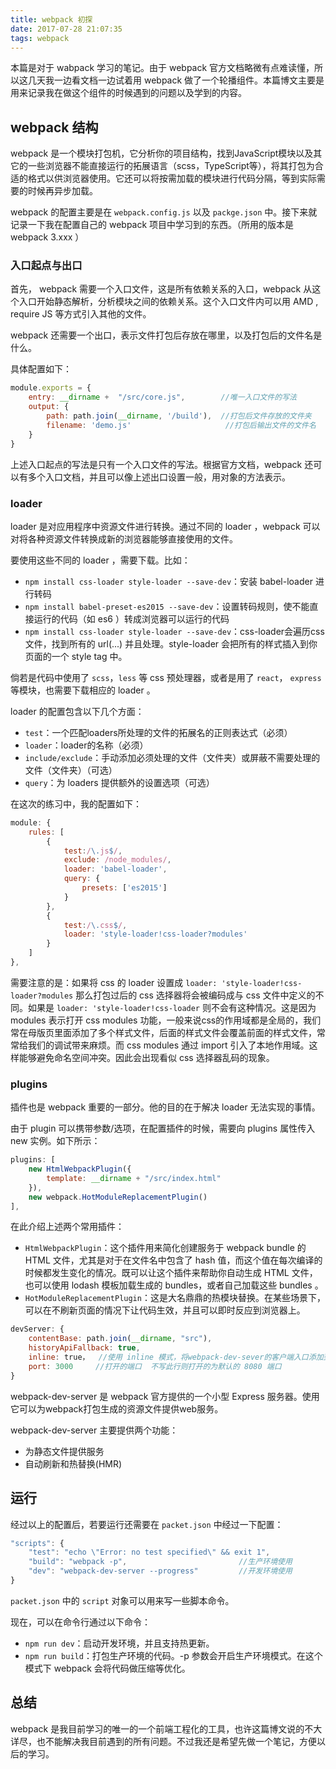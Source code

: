 ```yaml
---
title: webpack 初探
date: 2017-07-28 21:07:35
tags: webpack
---
```


本篇是对于 wabpack 学习的笔记。由于 webpack 官方文档略微有点难读懂，所以这几天我一边看文档一边试着用 webpack 做了一个轮播组件。本篇博文主要是用来记录我在做这个组件的时候遇到的问题以及学到的内容。

<!--more-->

## webpack 结构

webpack 是一个模块打包机，它分析你的项目结构，找到JavaScript模块以及其它的一些浏览器不能直接运行的拓展语言（scss，TypeScript等），将其打包为合适的格式以供浏览器使用。它还可以将按需加载的模块进行代码分隔，等到实际需要的时候再异步加载。

webpack 的配置主要是在 `webpack.config.js` 以及 `packge.json` 中。接下来就记录一下我在配置自己的 webpack 项目中学习到的东西。（所用的版本是 webpack 3.xxx ）

### 入口起点与出口

首先， webpack 需要一个入口文件，这是所有依赖关系的入口，webpack 从这个入口开始静态解析，分析模块之间的依赖关系。这个入口文件内可以用 AMD , require JS 等方式引入其他的文件。

webpack 还需要一个出口，表示文件打包后存放在哪里，以及打包后的文件名是什么。

具体配置如下：

```javascript
module.exports = {
    entry: __dirname +  "/src/core.js",        //唯一入口文件的写法
    output: {
        path: path.join(__dirname, '/build'),  //打包后文件存放的文件夹
        filename: 'demo.js'                     //打包后输出文件的文件名
    }
}
```

上述入口起点的写法是只有一个入口文件的写法。根据官方文档，webpack 还可以有多个入口文档，并且可以像上述出口设置一般，用对象的方法表示。

### loader

loader 是对应用程序中资源文件进行转换。通过不同的 loader ，webpack 可以对将各种资源文件转换成新的浏览器能够直接使用的文件。

要使用这些不同的 loader ，需要下载。比如：

+ `npm install css-loader style-loader --save-dev`：安装 babel-loader 进行转码
+ `npm install babel-preset-es2015 --save-dev`：设置转码规则，使不能直接运行的代码（如 es6 ）转成浏览器可以运行的代码
+ `npm install css-loader style-loader --save-dev`：css-loader会遍历css文件，找到所有的 url(...) 并且处理。style-loader 会把所有的样式插入到你页面的一个 style tag 中。

倘若是代码中使用了 `scss`，`less` 等 css 预处理器，或者是用了 `react`， `express` 等模块，也需要下载相应的 loader 。

loader 的配置包含以下几个方面：

+ `test`：一个匹配loaders所处理的文件的拓展名的正则表达式（必须）
+ `loader`：loader的名称（必须）
+ `include/exclude`：手动添加必须处理的文件（文件夹）或屏蔽不需要处理的文件（文件夹）（可选）
+ `query`：为 loaders 提供额外的设置选项（可选）

在这次的练习中，我的配置如下：

```javascript
module: {
    rules: [
        {
            test:/\.js$/,
            exclude: /node_modules/,
            loader: 'babel-loader',
            query: {
			    presets: ['es2015']
			}
        },
        {
            test:/\.css$/,
            loader: 'style-loader!css-loader?modules'
        }
    ]
},
```

需要注意的是：如果将 css 的 loader 设置成 `loader: 'style-loader!css-loader?modules` 那么打包过后的 css 选择器将会被编码成与 css 文件中定义的不同。如果是 `loader: 'style-loader!css-loader` 则不会有这种情况。这是因为 modules 表示打开 css modules 功能，一般来说css的作用域都是全局的，我们常在母版页里面添加了多个样式文件，后面的样式文件会覆盖前面的样式文件，常常给我们的调试带来麻烦。而 css modules 通过 import 引入了本地作用域。这样能够避免命名空间冲突。因此会出现看似 css 选择器乱码的现象。

### plugins

插件也是 webpack 重要的一部分。他的目的在于解决 loader 无法实现的事情。

由于 plugin 可以携带参数/选项，在配置插件的时候，需要向 plugins 属性传入 new 实例。如下所示：

```javascript
plugins: [
    new HtmlWebpackPlugin({
        template: __dirname + "/src/index.html"
    }),
    new webpack.HotModuleReplacementPlugin()
],
```

在此介绍上述两个常用插件：

+ `HtmlWebpackPlugin`：这个插件用来简化创建服务于 webpack bundle 的 HTML 文件，尤其是对于在文件名中包含了 hash 值，而这个值在每次编译的时候都发生变化的情况。既可以让这个插件来帮助你自动生成 HTML 文件，也可以使用 lodash 模板加载生成的 bundles，或者自己加载这些 bundles 。
+ `HotModuleReplacementPlugin`：这是大名鼎鼎的热模块替换。在某些场景下，可以在不刷新页面的情况下让代码生效，并且可以即时反应到浏览器上。

```javascript
devServer: {
    contentBase: path.join(__dirname, "src"),
    historyApiFallback: true,
    inline: true，  //使用 inline 模式，将webpack-dev-sever的客户端入口添加到包(bundle)中
    port: 3000     //打开的端口  不写此行则打开的为默认的 8080 端口
}
```

webpack-dev-server 是 webpack 官方提供的一个小型 Express 服务器。使用它可以为webpack打包生成的资源文件提供web服务。

webpack-dev-server 主要提供两个功能：
+ 为静态文件提供服务
+ 自动刷新和热替换(HMR)

## 运行

经过以上的配置后，若要运行还需要在 `packet.json` 中经过一下配置：

```javascript
"scripts": {
    "test": "echo \"Error: no test specified\" && exit 1",
    "build": "webpack -p",                         //生产环境使用
    "dev": "webpack-dev-server --progress"         //开发环境使用
}
```

`packet.json` 中的 `script` 对象可以用来写一些脚本命令。

现在，可以在命令行通过以下命令：
+ `npm run dev`：启动开发环境，并且支持热更新。
+ `npm run build`：打包生产环境的代码。-p 参数会开启生产环境模式。在这个模式下 webpack 会将代码做压缩等优化。

## 总结

webpack 是我目前学习的唯一的一个前端工程化的工具，也许这篇博文说的不大详尽，也不能解决我目前遇到的所有问题。不过我还是希望先做一个笔记，方便以后的学习。

